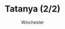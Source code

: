---
media: "images/rounds/soviet/soviet_fob_2.png"
media_type: image
type: art
title: Tatanya (2/2)
author: [Winchester]
desc: The Soviets expeditionary force is deployed to Forward Operating Base <i>Tatanya</i> for training, located on a frigid world orbiting Fugere, the red star of their home system.
---